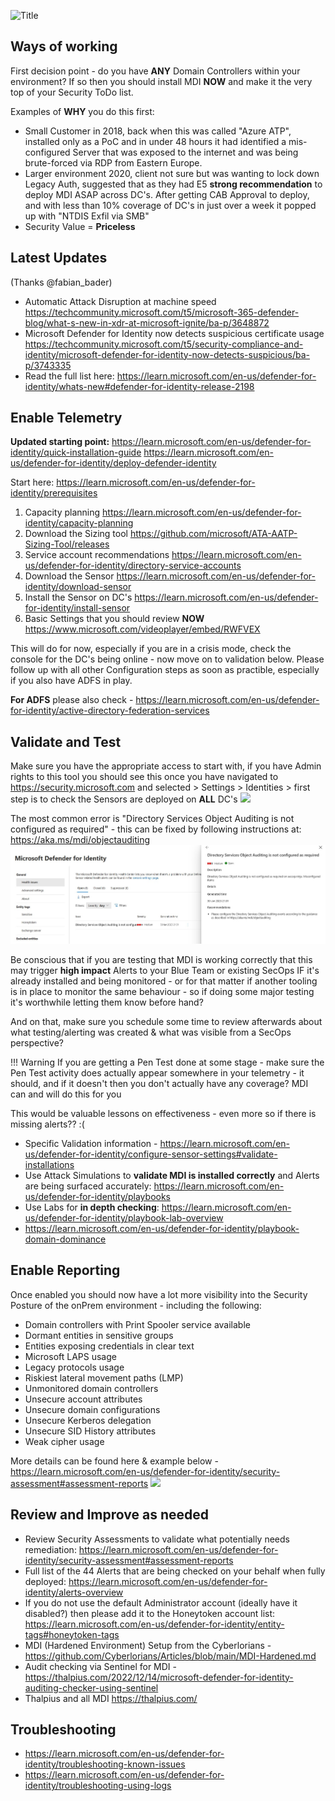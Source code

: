 ![Title](https://learn.microsoft.com/en-us/defender-for-identity/media/architecture/architecture.png)

## **Ways of working**
First decision point - do you have **ANY** Domain Controllers within your environment? If so then you should install MDI **NOW** and make it the very top of your Security ToDo list.

Examples of **WHY** you do this first:

-   Small Customer in 2018, back when this was called "Azure ATP", installed only as a PoC and in under 48 hours it had identified a mis-configured Server that was exposed to the internet and was being brute-forced via RDP from Eastern Europe.
-   Larger environment 2020, client not sure but was wanting to lock down Legacy Auth, suggested that as they had E5 **strong recommendation** to deploy MDI ASAP across DC's. After getting CAB Approval to deploy, and with less than 10% coverage of DC's in just over a week it popped up with "NTDIS Exfil via SMB"
-   Security Value = **Priceless**

## **Latest Updates**  

(Thanks @fabian_bader)

-   Automatic Attack Disruption at machine speed
<https://techcommunity.microsoft.com/t5/microsoft-365-defender-blog/what-s-new-in-xdr-at-microsoft-ignite/ba-p/3648872>
-   Microsoft Defender for Identity now detects suspicious certificate usage
<https://techcommunity.microsoft.com/t5/security-compliance-and-identity/microsoft-defender-for-identity-now-detects-suspicious/ba-p/3743335>
-   Read the full list here:
<https://learn.microsoft.com/en-us/defender-for-identity/whats-new#defender-for-identity-release-2198>


## **Enable Telemetry**

**Updated starting point:**
<https://learn.microsoft.com/en-us/defender-for-identity/quick-installation-guide>
<https://learn.microsoft.com/en-us/defender-for-identity/deploy-defender-identity>

Start here:
<https://learn.microsoft.com/en-us/defender-for-identity/prerequisites>
1.  Capacity planning
<https://learn.microsoft.com/en-us/defender-for-identity/capacity-planning>
2.   Download the Sizing tool
<https://github.com/microsoft/ATA-AATP-Sizing-Tool/releases>
3.   Service account recommendations
<https://learn.microsoft.com/en-us/defender-for-identity/directory-service-accounts>
4.   Download the Sensor
<https://learn.microsoft.com/en-us/defender-for-identity/download-sensor>
5.   Install the Sensor on DC's
<https://learn.microsoft.com/en-us/defender-for-identity/install-sensor>
6.   Basic Settings that you should review **NOW**
<https://www.microsoft.com/videoplayer/embed/RWFVEX>

This will do for now, especially if you are in a crisis mode, check the console for the DC's being online - now move on to validation below.
Please follow up with all other Configuration steps as soon as practible, especially if you also have ADFS in play. 

**For ADFS** please also check - <https://learn.microsoft.com/en-us/defender-for-identity/active-directory-federation-services>

## **Validate and Test**

Make sure you have the appropriate access to start with, if you have Admin rights to this tool you should see this once you have navigated to <https://security.microsoft.com> and selected > Settings > Identities > first step is to check the Sensors are deployed on **ALL** DC's
![](https://learn.microsoft.com/en-us/defender-for-identity/media/sensor-page.png#lightbox)

The most common error is "Directory Services Object Auditing is not configured as required" - this can be fixed by following instructions at: <https://aka.ms/mdi/objectauditing> 
![](./images/MDI_error.jpg)

Be conscious that if you are testing that MDI is working correctly that this may trigger **high impact** Alerts to your Blue Team or existing SecOps IF it's already installed and being monitored - or for that matter if another tooling is in place to monitor the same behaviour - so if doing some major testing it's worthwhile letting them know before hand?

And on that, make sure you schedule some time to review afterwards about what testing/alerting was created & what was visible from a SecOps perspective? 

!!! Warning
    If you are getting a Pen Test done at some stage - make sure the Pen Test activity does actually appear somewhere in your telemetry - it should, and if it doesn't then you don't actually have any coverage? MDI can and will do this for you

This would be valuable lessons on effectiveness - even more so if there is missing alerts?? :( 

-   Specific Validation information - <https://learn.microsoft.com/en-us/defender-for-identity/configure-sensor-settings#validate-installations>
-   Use Attack Simulations to **validate MDI is installed correctly** and Alerts are being surfaced accurately:
    <https://learn.microsoft.com/en-us/defender-for-identity/playbooks>
-   Use Labs for **in depth checking**: <https://learn.microsoft.com/en-us/defender-for-identity/playbook-lab-overview>
-   <https://learn.microsoft.com/en-us/defender-for-identity/playbook-domain-dominance>

## **Enable Reporting**

Once enabled you should now have a lot more visibility into the Security Posture of the onPrem environment - including the following:

-    Domain controllers with Print Spooler service available
-    Dormant entities in sensitive groups
-    Entities exposing credentials in clear text
-    Microsoft LAPS usage
-    Legacy protocols usage
-    Riskiest lateral movement paths (LMP)
-    Unmonitored domain controllers
-    Unsecure account attributes
-    Unsecure domain configurations
-    Unsecure Kerberos delegation
-    Unsecure SID History attributes
-    Weak cipher usage

More details can be found here & example below - <https://learn.microsoft.com/en-us/defender-for-identity/security-assessment#assessment-reports>
![](https://learn.microsoft.com/en-us/defender-for-identity/media/select-assessment.png)

## **Review and Improve as needed**

-   Review Security Assessments to validate what potentially needs remediation: <https://learn.microsoft.com/en-us/defender-for-identity/security-assessment#assessment-reports>
-   Full list of the 44 Alerts that are being checked on your behalf when fully deployed: <https://learn.microsoft.com/en-us/defender-for-identity/alerts-overview>
-   If you do not use the default Administrator account (ideally have it disabled?) then please add it to the Honeytoken account list: <https://learn.microsoft.com/en-us/defender-for-identity/entity-tags#honeytoken-tags>
-   MDI (Hardened Environment) Setup from the Cyberlorians - <https://github.com/Cyberlorians/Articles/blob/main/MDI-Hardened.md>
-   Audit checking via Sentinel for MDI - <https://thalpius.com/2022/12/14/microsoft-defender-for-identity-auditing-checker-using-sentinel>
-   Thalpius and all MDI <https://thalpius.com/>


## **Troubleshooting**

-   <https://learn.microsoft.com/en-us/defender-for-identity/troubleshooting-known-issues>
-   <https://learn.microsoft.com/en-us/defender-for-identity/troubleshooting-using-logs>


